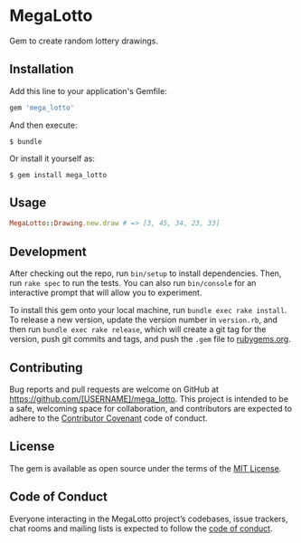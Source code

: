 # MegaLotto

Gem to create random lottery drawings.

## Installation

Add this line to your application's Gemfile:

```ruby
gem 'mega_lotto'
```

And then execute:

    $ bundle

Or install it yourself as:

    $ gem install mega_lotto

## Usage

```ruby
MegaLotto::Drawing.new.draw # => [3, 45, 34, 23, 33]
```
## Development

After checking out the repo, run `bin/setup` to install dependencies. Then, run `rake spec` to run the tests. You can also run `bin/console` for an interactive prompt that will allow you to experiment.

To install this gem onto your local machine, run `bundle exec rake install`. To release a new version, update the version number in `version.rb`, and then run `bundle exec rake release`, which will create a git tag for the version, push git commits and tags, and push the `.gem` file to [rubygems.org](https://rubygems.org).

## Contributing

Bug reports and pull requests are welcome on GitHub at https://github.com/[USERNAME]/mega_lotto. This project is intended to be a safe, welcoming space for collaboration, and contributors are expected to adhere to the [Contributor Covenant](http://contributor-covenant.org) code of conduct.

## License

The gem is available as open source under the terms of the [MIT License](https://opensource.org/licenses/MIT).

## Code of Conduct

Everyone interacting in the MegaLotto project’s codebases, issue trackers, chat rooms and mailing lists is expected to follow the [code of conduct](https://github.com/[USERNAME]/mega_lotto/blob/master/CODE_OF_CONDUCT.md).
